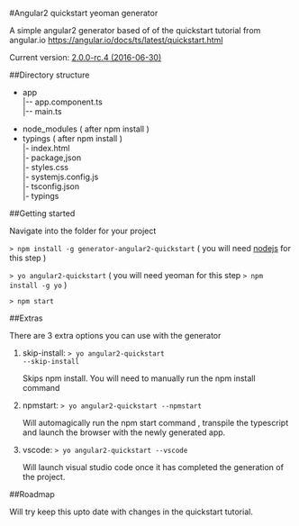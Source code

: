 #Angular2 quickstart yeoman generator

A simple angular2 generator based of of the quickstart tutorial from angular.io
https://angular.io/docs/ts/latest/quickstart.html

Current version: [2.0.0-rc.4 (2016-06-30)](https://github.com/angular/angular/blob/master/CHANGELOG.md)

##Directory structure

* app <br />
  |-- app.component.ts<br />
  |-- main.ts
- node_modules ( after npm install )
- typings ( after npm install ) <br />
|- index.html<br />
|- package,json<br />
|- styles.css<br />
|- systemjs.config.js<br />
|- tsconfig.json<br />
|- typings<br />

##Getting started

Navigate into the folder for your project

<code>> npm install -g generator-angular2-quickstart</code> ( you will need [nodejs](https://nodejs.org/en/) for this step )

<code>> yo angular2-quickstart</code> ( you will need yeoman for this step <code>> npm install -g yo</code> ) 

<code>> npm start</code>

##Extras

There are 3 extra options you can use with the generator

1. skip-install: <code>> yo angular2-quickstart --skip-install</code>
    
   Skips npm install. You will need to manually run the npm install command

2. npmstart: <code>> yo angular2-quickstart --npmstart</code>

   Will automagically run the npm start command , transpile the typescript and launch the 
   browser with the newly generated app.

3. vscode: <code>> yo angular2-quickstart --vscode</code>

   Will launch visual studio code once it has completed the generation of the project.
   
##Roadmap

Will try keep this upto date with changes in the quickstart tutorial. 
   
   